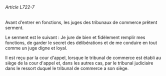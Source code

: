 ###### Article L722-7

Avant d'entrer en fonctions, les juges des tribunaux de commerce prêtent serment.

Le serment est le suivant : Je jure de bien et fidèlement remplir mes fonctions, de garder le secret des délibérations et de me conduire en tout comme un juge digne et loyal.

Il est reçu par la cour d'appel, lorsque le tribunal de commerce est établi au siège de la cour d'appel et, dans les autres cas, par le tribunal judiciaire dans le ressort duquel le tribunal de commerce a son siège.

